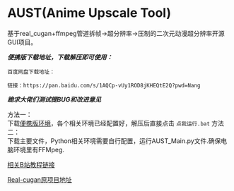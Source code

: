# AUST(Anime Upscale Tool)
基于real_cugan+ffmpeg管道拆帧->超分辨率->压制的二次元动漫超分辨率开源GUI项目。      

***便携版下载地址，下载解压即可使用：***  

```
百度网盘下载地址：

链接：https://pan.baidu.com/s/1AQCp-vUy1ROD8jKHEQtE2Q?pwd=Nang
```


***跪求大佬们测试提BUG和改进意见***

 
方法一：  
下载[便携版环境](https://pan.baidu.com/s/1AQCp-vUy1ROD8jKHEQtE2Q?pwd=Nang)，各个相关环境已经配置好，解压后直接点击 ```点我运行.bat```
方法二：  
下载主要文件，Python相关环境需要自行配置，运行AUST_Main.py文件.确保电脑环境里有FFMpeg.    

[相关B站教程链接](https://www.bilibili.com/read/cv18481177  )

[Real-cugan原项目地址](https://github.com/bilibili/ailab/tree/main/Real-CUGAN)
